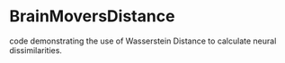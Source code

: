 # BrainMoversDistance
 code demonstrating the use of Wasserstein Distance to calculate neural dissimilarities.
